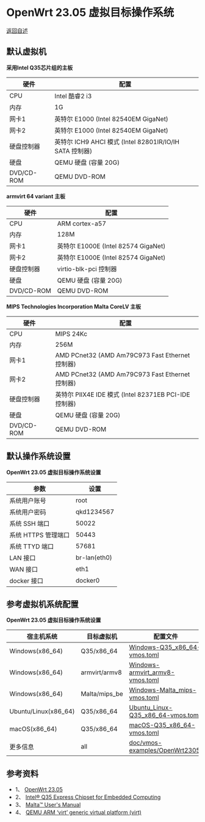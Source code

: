# OpenWrt 23.05 虚拟目标操作系统

  [返回自述](https://gitee.com/david921518/qkd-app/blob/gitee/doc/vmos-examples/README.md)
  
## 默认虚拟机

  **采用Intel Q35芯片组的主板**

| 硬件 | 配置 |
|------|------|
| CPU | Intel 酷睿2 i3 |
| 内存 | 1G |
| 网卡1 | 英特尔 E1000 (Intel 82540EM GigaNet) |
| 网卡2 | 英特尔 E1000 (Intel 82540EM GigaNet) |
| 硬盘控制器 | 英特尔 ICH9 AHCI 模式 (Intel 82801IR/IO/IH SATA 控制器) |
| 硬盘 | QEMU 硬盘 (容量 20G) |
| DVD/CD-ROM | QEMU DVD-ROM |

  **armvirt 64 variant 主板**

| 硬件 | 配置 |
|-----|------|
| CPU | ARM cortex-a57 |
| 内存 | 128M |
| 网卡1 | 英特尔 E1000E (Intel 82574 GigaNet) |
| 网卡2 | 英特尔 E1000E (Intel 82574 GigaNet) |
| 硬盘控制器 | virtio-blk-pci 控制器 |
| 硬盘 | QEMU 硬盘 (容量 20G) |
| DVD/CD-ROM | QEMU DVD-ROM |

  **MIPS Technologies Incorporation Malta CoreLV 主板**

| 硬件 | 配置 |
|------|------|
| CPU | MIPS 24Kc |
| 内存 | 256M |
| 网卡1 | AMD PCnet32 (AMD Am79C973 Fast Ethernet 控制器) |
| 网卡2 | AMD PCnet32 (AMD Am79C973 Fast Ethernet 控制器) |
| 硬盘控制器 | 英特尔 PIIX4E IDE 模式 (Intel 82371EB PCI-IDE 控制器) |
| 硬盘 | QEMU 硬盘 (容量 20G) |
| DVD/CD-ROM | QEMU DVD-ROM |

## 默认操作系统设置

  **OpenWrt 23.05 虚拟目标操作系统设置**

| 参数 | 设置 |
|------|------|
| 系统用户账号 | root |
| 系统用户密码 | qkd1234567 |
| 系统 SSH 端口 | 50022 |
| 系统 HTTPS 管理端口 | 50443 |
| 系统 TTYD 端口 | 57681 |
| LAN 接口 | br-lan(eth0) |
| WAN 接口 | eth1 |
| docker 接口 | docker0 |

## 参考虚拟机系统配置

  **OpenWrt 23.05 虚拟目标操作系统设置**

| 宿主机系统 | 目标虚拟机 | 配置文件 |
|------------|------------|---------|
| Windows(x86_64) | Q35/x86_64 | [Windows-Q35_x86_64-vmos.toml](https://gitee.com/david921518/qkd-app/blob/gitee/doc/vmos-examples/OpenWrt2305/Windows-Q35_x86_64-vmos.toml) |
| Windows(x86_64) | armvirt/armv8 | [Windows-armvirt_armv8-vmos.toml](https://gitee.com/david921518/qkd-app/blob/gitee/doc/vmos-examples/OpenWrt2305/Windows-armvirt_armv8-vmos.toml) |
| Windows(x86_64) | Malta/mips_be | [Windows-Malta_mips-vmos.toml](https://gitee.com/david921518/qkd-app/blob/gitee/doc/vmos-examples/OpenWrt2305/Windows-Malta_mips-vmos.toml) |
| Ubuntu/Linux(x86_64) | Q35/x86_64 | [Ubuntu_Linux-Q35_x86_64-vmos.toml](https://gitee.com/david921518/qkd-app/blob/gitee/doc/vmos-examples/OpenWrt2305/Ubuntu_Linux-Q35_x86_64-vmos.toml) |
| macOS(x86_64) | Q35/x86_64 | [macOS-Q35_x86_64-vmos.toml](https://gitee.com/david921518/qkd-app/blob/gitee/doc/vmos-examples/OpenWrt2305/macOS-Q35_x86_64-vmos.toml) |
| 更多信息 | all | [doc/vmos-examples/OpenWrt2305/](https://gitee.com/david921518/qkd-app/blob/gitee/doc/vmos-examples/OpenWrt2305/README.md) |

## 参考资料

- 1、 [OpenWrt 23.05](https://openwrt.org/zh/releases/23.05/start)
- 2、 [Intel® Q35 Express Chipset for Embedded Computing](https://www.intel.cn/content/dam/www/public/us/en/documents/product-briefs/q35-chipset-brief.pdf)
- 3、 [Malta™ User's Manual](https://it.uu.se/edu/course/homepage/datsystDV/ht07/project/tools/machinedata/malta-board.pdf)
- 4、 [QEMU ARM ‘virt’ generic virtual platform (virt)](https://www.qemu.org/docs/master/system/arm/virt.html)
